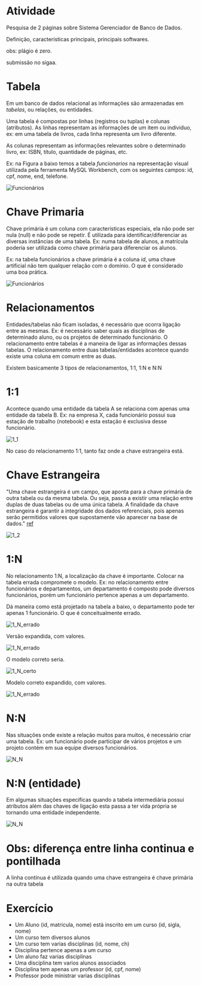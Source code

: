 # Atividade

Pesquisa de 2 páginas sobre Sistema Gerenciador de Banco de Dados. 

Definição, características principais, principais softwares. 

obs: plágio é zero.

submissão no sigaa.

# Tabela

Em um banco de dados relacional as informações são armazenadas em *tabelas*, ou relações, ou entidades.  

Uma tabela é compostas por linhas (registros ou tuplas) e colunas (atributos). As linhas representam as informações de um item ou individuo, ex: em uma tabela de livros, cada linha representa um livro diferente. 

As colunas representam as informações relevantes sobre o determinado livro, ex: ISBN, título, quantidade de páginas, etc.

Ex: na Figura a baixo temos a tabela *funcionarios* na representação visual utilizada pela ferramenta MySQL Workbench, com os seguintes campos: id, cpf, nome, end, telefone. 

![Funcionários](funcionario.png)

# Chave Primaria

Chave primária é um coluna com características especiais, ela não pode ser nula (null) e não pode se repetir. É utilizada para identificar/diferenciar as diversas instâncias de uma tabela. Ex: numa tabela de alunos, a matrícula poderia ser utilizada como chave primária para diferenciar os alunos.

Ex: na tabela funcionários a chave primária é a coluna *id*, uma chave artificial não tem qualquer relação com o domínio. O que é considerado uma boa prática.

![Funcionários](funcionario_pk.png)

# Relacionamentos

Entidades/tabelas não ficam isoladas, é necessário que ocorra ligação entre as mesmas. Ex: é necessário saber quais as disciplinas de determinado aluno, ou os projetos de determinado funcionário. O relacionamento entre tabelas é a maneira de ligar as informações dessas tabelas. O relacionamento entre duas tabelas/entidades acontece quando existe uma coluna em comum entre as duas. 

Existem basicamente 3 tipos de relacionamentos, 1:1, 1:N e N:N

# 1:1

Acontece quando uma entidade da tabela A se relaciona com apenas uma entidade da tabela B. Ex: na empresa X, cada funcionário possui sua estação de trabalho (notebook) e esta estação é exclusiva desse funcionário.

![1_1](1_1.png)

No caso do relacionamento 1:1, tanto faz onde a chave estrangeira está. 

# Chave Estrangeira

"Uma chave estrangeira é um campo, que aponta para a chave primária de outra tabela ou da mesma tabela. Ou seja, passa a existir uma relação entre duplas de duas tabelas ou de uma única tabela. A finalidade da chave estrangeira é garantir a integridade dos dados referenciais, pois apenas serão permitidos valores que supostamente vão aparecer na base de dados."
[ref](https://pt.wikipedia.org/wiki/Chave_estrangeira)

![1_2](1_1(2).png)

# 1:N
No relacionamento 1:N, a localização da chave é importante. Colocar na tabela errada compromete o modelo. Ex: no relacionamento entre funcionários e departamentos, um departamento é composto pode diversos funcionários, porém um funcionário pertence apenas a um departamento.

Dá maneira como está projetado na tabela a baixo, o departamento pode ter apenas 1 funcionário. O que é conceitualmente errado.

![1_N_errado](1_N(errado).png)

Versão expandida, com valores.

![1_N_errado](1_N_errado_expandido.png)

O modelo correto seria.

![1_N_certo](1_N(certo).png)

Modelo correto expandido, com valores.

![1_N_errado](1_N_certo_expandido.png)

# N:N

Nas situações onde existe a relação muitos para muitos, é necessário criar uma tabela. Ex: um funcionário pode participar de vários projetos e um projeto contém em sua equipe diversos funcionários. 

![N_N](N_N.png)

# N:N (entidade)

Em algumas situações específicas quando a tabela intermediária possui atributos além das chaves de ligação esta passa a ter vida própria se tornando uma entidade independente.

![N_N](N_N_entidade.png)

# Obs: diferença entre linha continua e pontilhada

A linha contínua é utilizada quando uma chave estrangeira é chave primária na outra tabela

# Exercício

- Um Aluno (id, matricula, nome) está inscrito em um curso (id, sigla, nome)
- Um curso tem diversos alunos
- Um curso tem varias disciplinas (id, nome, ch)
- Disciplina pertence apenas a um curso
- Um aluno faz varias disciplinas
- Uma disciplina tem varios alunos associados
- Disciplina tem apenas um professor (id, cpf, nome)
- Professor pode ministrar varias disciplinas
